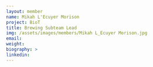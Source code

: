 ```yaml
---
layout: member
name: Mikah L'Ecuyer Morison 
project: BioT
title: Brewing Subteam Lead
img: /assets/images/members/Mikah L_Ecuyer Morison.jpg
email:
weight: 
biography: >
linkedin:
---
```

